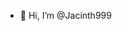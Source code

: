 - 👋 Hi, I’m @Jacinth999


<!---
Jacinth999/Jacinth999 is a ✨ special ✨ repository because its `README.md` (this file) appears on your GitHub profile.
You can click the Preview link to take a look at your changes.
--->

